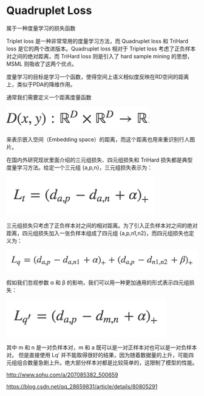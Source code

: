 # Quadruplet Loss

属于一种度量学习的损失函数

Triplet loss 是一种非常常用的度量学习方法，而 Quadruplet loss 和 TriHard loss 是它的两个改进版本。Quadruplet loss 相对于 Triplet loss 考虑了正负样本对之间的绝对距离，而 TriHard loss 则是引入了 hard sample mining 的思想，MSML 则吸收了这两个优点。

度量学习的目标是学习一个函数，使得空间上语义相似度反映在RD空间的距离上，类似于PDA的降维作用。

通常我们需要定义一个距离度量函数

![ ](../__pics/quadruplet_1.png)

来表示嵌入空间（Embedding space）的距离，而这个距离也用来重识别行人图片。

在国内外研究现状里面介绍的三元组损失、四元组损失和 TriHard 损失都是典型度量学习方法。给定一个三元组 {a,p,n}，三元组损失表示为：

![ ](../__pics/quadruplet_2.png)

三元组损失只考虑了正负样本对之间的相对距离。为了引入正负样本对之间的绝对距离，四元组损失加入一张负样本组成了四元组 {a,p,n1,n2}，而四元组损失也定义为：

![ ](../__pics/quadruplet_3.png)

假如我们忽视参数 α 和 β 的影响，我们可以用一种更加通用的形式表示四元组损失：

![ ](../__pics/quadruplet_4.png)

其中 m 和 n 是一对负样本对，m 和 a 既可以是一对正样本对也可以是一对负样本对。
但是直接使用 Lq′ 并不能取得很好的结果，因为随着数据量的上升，可能四元组组合数量急剧上升。绝大部分样本对都是比较简单的，这限制了模型的性能。

http://www.sohu.com/a/207085382_500659

https://blog.csdn.net/qq_28659831/article/details/80805291
